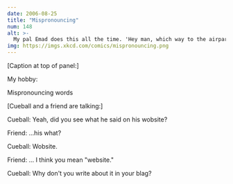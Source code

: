 ```yaml
---
date: 2006-08-25
title: "Mispronouncing"
num: 148
alt: >-
  My pal Emad does this all the time. 'Hey man, which way to the airpart?'
img: https://imgs.xkcd.com/comics/mispronouncing.png
---
```

[Caption at top of panel:]

My hobby:

Mispronouncing words

[Cueball and a friend are talking:]

Cueball: Yeah, did you see what he said on his wobsite?

Friend: ...his what?

Cueball: Wobsite.

Friend: ... I think you mean "website."

Cueball: Why don't you write about it in your blag?
